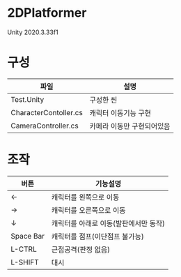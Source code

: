 # 2DPlatformer
  Unity 2020.3.33f1
  
# 구성
파일|설명
---|---|
Test.Unity|구성한 씬
CharacterContoller.cs|캐릭터 이동기능 구현
CameraController.cs|카메라 이동만 구현되어있음

# 조작
버튼|기능설명
---|---|
←|캐릭터를 왼쪽으로 이동
→|캐릭터를 오른쪽으로 이동
↓|캐릭터를 아래로 이동(발판에서만 동작)
Space Bar|캐릭터를 점프(이단점프 불가능)
L-CTRL|근접공격(판정 없음)
L-SHIFT|대시
